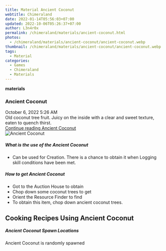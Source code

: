 ```yaml
---
title: Material Ancient Coconut
webtitle: Chimeraland
date: 2022-01-14T05:56:03+07:00
updated: 2022-10-06T05:26:37+07:00
author: L3n4r0x
permalink: /chimeraland/materials/ancient-coconut.html
photos:
  - /chimeraland/materials/ancient-coconut/ancient-coconut.webp
thumbnail: /chimeraland/materials/ancient-coconut/ancient-coconut.webp
tags:
  - Material
categories:
  - Games
  - Chimeraland
  - Materials
---
```


<section id="bootstrap-wrapper">
  <link
    rel="stylesheet"
    href="https://cdn.statically.io/gh/dimaslanjaka/Web-Manajemen/40ac3225/css/bootstrap-4.5-wrapper.css"
  />
  <div
    class="row g-0 border rounded overflow-hidden flex-md-row mb-4 shadow-sm position-relative"
  >
    <div class="col p-4 d-flex flex-column position-static">
      <strong class="d-inline-block mb-2 text-success">materials</strong>
      <h3 class="mb-0">Ancient Coconut</h3>
      <div class="mb-1 text-muted">October 6, 2022 5:26 AM</div>
      <div class="mb-2 border p-1">
        Old coconut tree fruit. Juicy on the inside with a clear and sweet
        texture, eaten to quench thirst.
      </div>
      <a
        href="/chimeraland/materials/ancient-coconut.html"
        class="stretched-link d-none"
        >Continue reading Ancient Coconut</a
      >
    </div>
    <div class="col-auto d-none d-lg-block">
      <img
        src="/chimeraland/materials/ancient-coconut/ancient-coconut.webp"
        alt="Ancient Coconut"
      />
    </div>
  </div>
  <div class="row">
    <div class="col-lg-6 col-12 mb-2">
      <div class="card">
        <div class="card-body">
          <h5 class="card-title">What is the use of the Ancient Coconut</h5>
          <div class="card-text">
            <ul>
              <li>
                Can be used for Creation. There is a chance to obtain it when
                Logging skill conditions have been met.
              </li>
            </ul>
          </div>
        </div>
      </div>
    </div>
    <div class="col-lg-6 col-12 mb-2">
      <div class="card">
        <div class="card-body">
          <h5 class="card-title">How to get Ancient Coconut</h5>
          <div class="card-text">
            <ul>
              <li>Got to the Auction House to obtain</li>
              <li>Chop down some coconut trees to get</li>
              <li>Orient the Resource Finder to find</li>
              <li>To obtain this item, chop down ancient coconut trees.</li>
            </ul>
          </div>
        </div>
      </div>
    </div>
    <div class="col-lg-6 col-12 mb-2">
      <h2 id="cookable">Cooking Recipes Using Ancient Coconut</h2>
    </div>
    <div class="col-12 mb-2">
      <h5>Ancient Coconut Spawn Locations</h5>
      <p>Ancient Coconut is randomly spawned</p>
    </div>
  </div>
</section>